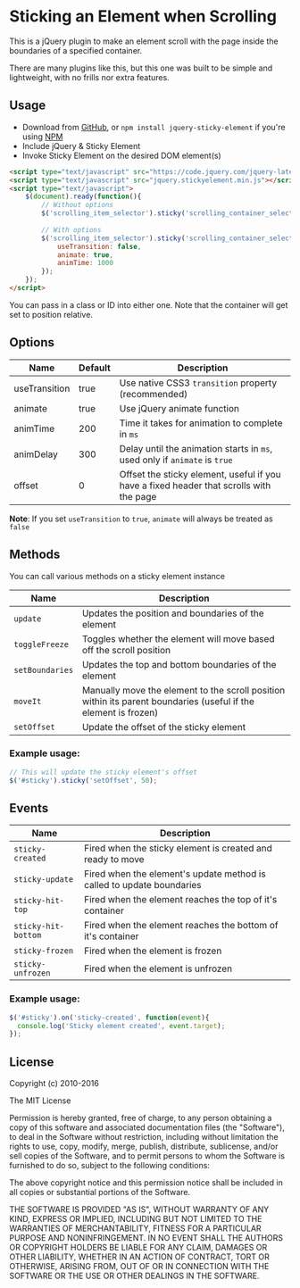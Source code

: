 Sticking an Element when Scrolling
=======================

This is a jQuery plugin to make an element scroll with the page inside the boundaries of a specified container.

There are many plugins like this, but this one was built to be simple and lightweight, with no frills nor extra features.

## Usage

- Download from [GitHub][download], or `npm install jquery-sticky-element` if you're using [NPM][npm]
- Include jQuery & Sticky Element
- Invoke Sticky Element on the desired DOM element(s)

```html
<script type="text/javascript" src="https://code.jquery.com/jquery-latest.min.js"></script>
<script type="text/javascript" src="jquery.stickyelement.min.js"></script>
<script type="text/javascript">
    $(document).ready(function(){
        // Without options
        $('scrolling_item_selector').sticky('scrolling_container_selector');
        
        // With options
        $('scrolling_item_selector').sticky('scrolling_container_selector', {
            useTransition: false,
            animate: true,
            animTime: 1000
        });
    });
</script>
```

You can pass in a class or ID into either one. Note that the container will get set to position relative.

## Options

| Name  | Default | Description |
| ------------- | ------------- | ------------- |
| useTransition | true | Use native CSS3 `transition` property (recommended) |
| animate | true | Use jQuery animate function |
| animTime | 200 | Time it takes for animation to complete in `ms` |
| animDelay | 300 | Delay until the animation starts in `ms`, used only if `animate` is `true` |
| offset | 0 | Offset the sticky element, useful if you have a fixed header that scrolls with the page |

**Note**: If you set `useTransition` to `true`, `animate` will always be treated as `false`

## Methods

You can call various methods on a sticky element instance

| Name  | Description |
| ------------- | ------------- |
| `update` | Updates the position and boundaries of the element |
| `toggleFreeze` | Toggles whether the element will move based off the scroll position |
| `setBoundaries` | Updates the top and bottom boundaries of the element |
| `moveIt` | Manually move the element to the scroll position within its parent boundaries (useful if the element is frozen) | 
| `setOffset` | Update the offset of the sticky element | 

### Example usage:

```javascript
// This will update the sticky element's offset
$('#sticky').sticky('setOffset', 50);
```

## Events

| Name  | Description |
| ------------- | ------------- |
| `sticky-created` | Fired when the sticky element is created and ready to move |
| `sticky-update` | Fired when the element's update method is called to update boundaries |
| `sticky-hit-top` | Fired when the element reaches the top of it's container |
| `sticky-hit-bottom` | Fired when the element reaches the bottom of it's container |
| `sticky-frozen` | Fired when the element is frozen |
| `sticky-unfrozen` | Fired when the element is unfrozen |

### Example usage:
```javascript
$('#sticky').on('sticky-created', function(event){
  console.log('Sticky element created', event.target);
});
```

## License

Copyright (c) 2010-2016

The MIT License

Permission is hereby granted, free of charge, to any person obtaining a copy of this software and associated documentation files (the "Software"), to deal in the Software without restriction, including without limitation the rights to use, copy, modify, merge, publish, distribute, sublicense, and/or sell copies of the Software, and to permit persons to whom the Software is furnished to do so, subject to the following conditions:

The above copyright notice and this permission notice shall be included in all copies or substantial portions of the Software.

THE SOFTWARE IS PROVIDED "AS IS", WITHOUT WARRANTY OF ANY KIND, EXPRESS OR IMPLIED, INCLUDING BUT NOT LIMITED TO THE WARRANTIES OF MERCHANTABILITY, FITNESS FOR A PARTICULAR PURPOSE AND NONINFRINGEMENT. IN NO EVENT SHALL THE AUTHORS OR COPYRIGHT HOLDERS BE LIABLE FOR ANY CLAIM, DAMAGES OR OTHER LIABILITY, WHETHER IN AN ACTION OF CONTRACT, TORT OR OTHERWISE, ARISING FROM, OUT OF OR IN CONNECTION WITH THE SOFTWARE OR THE USE OR OTHER DEALINGS IN THE SOFTWARE.

[npm]:https://www.npmjs.com/
[download]:https://github.com/EnzoMartin/Sticky-Element/releases/latest
